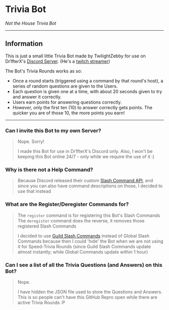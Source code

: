 # Trivia Bot
*Not the House Trivia Bot*

---

## Information

This is just a small little Trivia Bot made by TwilightZebby for use on Dr1fterX's [Discord Server](https://discord.gg/URH5E34FZf). (He's a [twitch streamer](https://twitch.tv/Dr1fterX))

The Bot's Trivia Rounds works as so:

* Once a round starts (triggered using a command by that round's host), a series of random questions are given to the Users.
* Each question is given one at a time, with about 20 seconds given to try and answer it correctly.
* Users earn points for answering questions correctly.
* *However,* only the first ten (10) to answer correctly gets points. The quicker you are of those 10, the more points you earn!

---

### Can I invite this Bot to my own Server?
> Nope. Sorry!
> 
> I made this Bot for use in Dr1fterX's Discord only. Also, I won't be keeping this Bot online 24/7 - only while we require the use of it :)


### Why is there not a Help Command?
> Because Discord released their custom [Slash Command API](https://discord.com/developers/docs/interactions/slash-commands), and since you can also have command descriptions on those, I decided to use that instead


### What are the Register/Deregister Commands for?
> The `register` command is for registering this Bot's Slash Commands
> The `deregister` command does the reverse, it removes those registered Slash Commands
>
> I decided to use [Guild Slash Commands](https://discord.com/developers/docs/interactions/slash-commands#registering-a-command) instead of Global Slash Commands because then I could 'hide' the Bot when we are not using it for Speed-Trivia Rounds (since Guild Slash Commands update almost instantly; while Global Commands update within 1 hour)


### Can I see a list of all the Trivia Questions (and Answers) on this Bot?
> Nope.
> 
> I have hidden the JSON file used to store the Questions and Answers. This is so people can't have this GitHub Repro open while there are active Trivia Rounds :P
